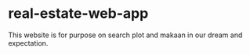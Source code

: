 # real-estate-web-app
This website is for purpose on search plot and makaan in our dream and expectation.
